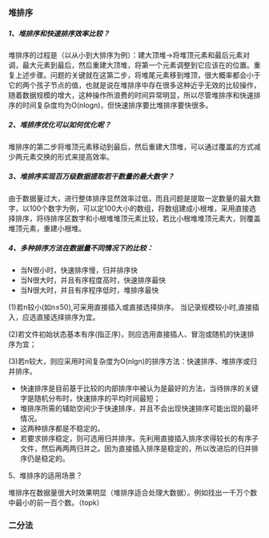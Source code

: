 ### 堆排序

##### 1、堆排序和快速排序效率比较？

堆排序的过程是（以从小到大排序为例）：建大顶堆->将堆顶元素和最后元素对调，最大元素到最后，然后重建大顶堆，将第一个元素调整到它应该在的位置。重复上述步骤。问题的关键就在这第二步，将堆尾元素移到堆顶，很大概率都会小于它的两个孩子节点的值，也就是说在堆排序中存在很多这种近乎无效的比较操作，随着数据规模的增大，这种操作所浪费的时间异常明显，所以尽管堆排序和快速排序的时间复杂度均为O(nlogn)，但快速排序要比堆排序要快很多。

##### 2、堆排序优化可以如何优化呢？

堆排序的第二步将堆顶元素移动到最后，然后重建大顶堆，可以通过覆盖的方式减少两元素交换的形式来提高效率。

##### 3、堆排序实现百万级数据提取若干数量的最大数字？

由于数据量过大，进行整体排序显然效率过低，而且问题是提取一定数量的最大数字，以100个数字为例，可以定100大小的数组，将数组建成小根堆，采用直接选择排序，将待排序区数字和小根堆堆顶元素比较，若比小根堆堆顶元素大，则覆盖堆顶元素，重建小根堆。

##### 4、多种排序方法在数据量不同情况下的比较：

- 当N很小时，快速排序慢，归并排序快  
- 当N很大时，并且有序程度高时，快速排序最快  
- 当N很大时，并且有序程序低时，堆排序最快  

(1)若n较小(如n≤50),可采用直接插入或直接选择排序。 当记录规模较小时,直接插入，应选直接选择排序为宜。

(2)若文件初始状态基本有序(指正序)，则应选用直接插人、冒泡或随机的快速排序为宜； 

(3)若n较大，则应采用时间复杂度为O(nlgn)的排序方法：快速排序、堆排序或归并排序。     　

- 快速排序是目前基于比较的内部排序中被认为是最好的方法，当待排序的关键字是随机分布时，快速排序的平均时间最短；     　
- 堆排序所需的辅助空间少于快速排序，并且不会出现快速排序可能出现的最坏情况。
- 这两种排序都是不稳定的。     　
- 若要求排序稳定，则可选用归并排序。先利用直接插入排序求得较长的有序子文件，然后再两两归并之。因为直接插入排序是稳定的，所以改进后的归并排序仍是稳定的。

5、堆排序的适用场景？

堆排序在数据量很大时效果明显（堆排序适合处理大数据）。例如找出一千万个数中最小的前一百个数。（topk）

### 二分法





















